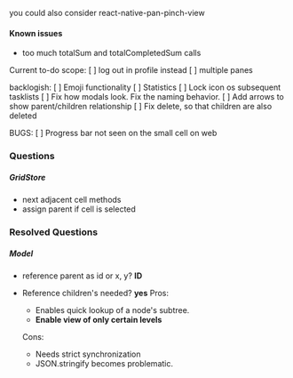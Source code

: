 you could also consider react-native-pan-pinch-view

#### Known issues
- too much totalSum and totalCompletedSum calls

Current to-do scope:
[ ] log out in profile instead
[ ] multiple panes

backlogish:
[ ] Emoji functionality
[ ] Statistics
[ ] Lock icon os subsequent tasklists
[ ] Fix how modals look. Fix the naming behavior.
[ ] Add arrows to show parent/children relationship
[ ] Fix delete, so that children are also deleted

BUGS:
[ ] Progress bar not seen on the small cell on web

### Questions

##### GridStore

- next adjacent cell methods
- assign parent if cell is selected

### Resolved Questions

##### Model

- reference parent as id or x, y? **ID**
- Reference children's needed? **yes**
  Pros:

  - Enables quick lookup of a node's subtree.
  - **Enable view of only certain levels**

  Cons:

  - Needs strict synchronization
  - JSON.stringify becomes problematic.
